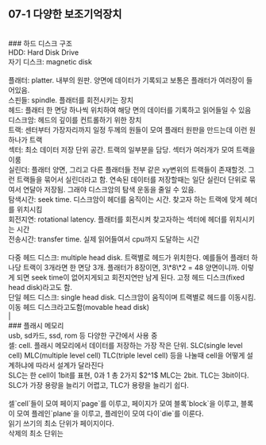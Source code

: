 ## 07-1 다양한 보조기억장치<br>
<br>
### 하드 디스크 구조<br>
HDD: Hard Disk Drive<br>
자기 디스크: magnetic disk <br>
<br>
플래터: platter. 내부의 원판. 양면에 데이터가 기록되고 보통은 플래터가 여러장이 들어있음.<br>
스핀들: spindle. 플래터를 회전시키는 장치<br>
헤드: 플래터 한 면당 하나씩 위치하여 해당 면의 데이터를 기록하고 읽어들일 수 있음<br>
디스크암: 헤드의 깊이를 컨트롤하기 위한 장치<br>
트랙: 센터부터 가장자리까지 일정 두께의 원들이 모여 플래터 원판을 만드는데 이런 원 하나가 트랙<br>
섹터: 최소 데이터 저장 단위 공간. 트랙의 일부분을 담당. 섹터가 여러개가 모여 트랙을 이룸<br>
실린더: 플래터 양면, 그리고 다른 플래터들 전부 같은 xy변위의 트랙들이 존재할것. 그런 트랙들을 묶어서 실린더라고 함. 연속된 데이터를 저장할때는 일단 실린더 단위로 묶여서 연달아 저장됨. 그래야 디스크암의 탐색 운동을 줄일 수 있음.<br>
탐색시간: seek time. 디스크암이 헤더를 움직이는 시간. 찾고자 하는 트랙에 맞게 헤더를 위치시킴 <br>
회전지연: rotational latency. 플래터를 회전시켜 찾고자하는 섹터에 헤더를 위치시키는 시간<br>
전송시간: transfer time. 실제 읽어들여서 cpu까지 도달하는 시간<br>
<br>
다중 헤드 디스크: multiple head disk. 트랙별로 헤드가 위치한다. 예를들어 플래터 하나당 트랙이 3개라면 한 면당 3개. 플래터가 8장이면, 3\*8\*2 = 48 양면이니까. 이렇게 되면 seek time이 없어지게되고 회전지연만 남게 된다. 고정 헤드 디스크(fixed head disk)라고도 함.<br>
단일 헤드 디스크: single head disk. 디스크암이 움직이며 트랙별로 헤드를 이동시킴. 이동 헤드 디스크라고도함(movable head disk)<br>|
<br>
### 플래시 메모리<br>
usb, sd카드, ssd, rom 등 다양한 구간에서 사용 중<br>
셀: cell. 플래시 메모리에서 데이터를 저장하는 가장 작은 단위. SLC(single level cell) MLC(multiple level cell) TLC(triple level cell) 등을 나눌때 cell을 어떻게 설계하냐에 따라서 설계가 달라진다<br>
SLC는 한 cell이 1bit를 표현, 0과 1 총 2가지 $2^1$ MLC는 2bit. TLC는 3bit이다. SLC가 가장 용량을 늘리기 어렵고, TLC가 용량을 늘리기 쉽다.<br>
<br>
셀`cell`들이 모여 페이지`page`를 이루고, 페이지가 모여 블록`block`을 이루고, 블록이 모여 플레인`plane`을 이루고, 플레인이 모여 다이`die`를 이룬다.<br>
읽기 쓰기의 최소 단위가 페이지이다.<br>
삭제의 최소 단위는 


